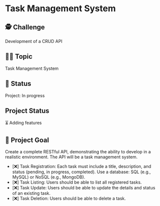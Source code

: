 # Task Management System
## 🕵️ Challenge

Development of a CRUD API
## 🧑‍🚀 Topic

Task Management System
## 🧭 Status

Project: In progress

## Project Status

⏳ Adding features

## 🎯 Project Goal

Create a complete RESTful API, demonstrating the ability to develop in a realistic environment. The API will be a task management system.

- [❌] Task Registration: Each task must include a title, description, and status (pending, in progress, completed). Use a database: SQL (e.g., MySQL) or NoSQL (e.g., MongoDB).
- [❌] Task Listing: Users should be able to list all registered tasks.
- [❌] Task Update: Users should be able to update the details and status of an existing task.
- [❌] Task Deletion: Users should be able to delete a task.